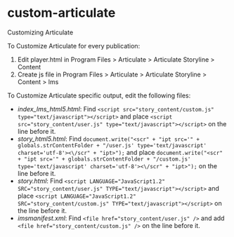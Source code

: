 custom-articulate
=================

Customizing Articulate

To Customize Articulate for every publication:

1. Edit player.html in Program Files > Articulate > Articulate Storyline > Content
2. Create js file in Program Files > Articulate > Articulate Storyline > Content > lms

To Customize Articulate specific output, edit the following files:
  * _index_lms_html5.html_:
Find `<script src="story_content/custom.js" type="text/javascript"></script>` and place `<script src="story_content/user.js" type="text/javascript"></script>` on the line before it.
  * _story_html5.html_:
Find `document.write("<scr" + "ipt src='" + globals.strContentFolder + "/user.js' type='text/javascript' charset='utf-8'><\/scr" + "ipt>");` and place `document.write("<scr" + "ipt src='" + globals.strContentFolder + "/custom.js' type='text/javascript' charset='utf-8'><\/scr" + "ipt>");` on the line before it.
  * _story.html_:
Find `<script LANGUAGE="JavaScript1.2" SRC="story_content/user.js" TYPE="text/javascript"></script>` and place `<script LANGUAGE="JavaScript1.2" SRC="story_content/custom.js" TYPE="text/javascript"></script>` on the line before it.
  * _imsmanifest.xml_:
Find `<file href="story_content/user.js" />` and add `<file href="story_content/custom.js" />` on the line before it.
